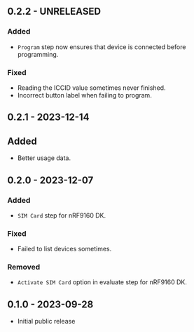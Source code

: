## 0.2.2 - UNRELEASED

### Added

-   `Program` step now ensures that device is connected before programming.

### Fixed

-   Reading the ICCID value sometimes never finished.
-   Incorrect button label when failing to program.

## 0.2.1 - 2023-12-14

## Added

-   Better usage data.

## 0.2.0 - 2023-12-07

### Added

-   `SIM Card` step for nRF9160 DK.

### Fixed

-   Failed to list devices sometimes.

### Removed

-   `Activate SIM Card` option in evaluate step for nRF9160 DK.

## 0.1.0 - 2023-09-28

-   Initial public release
